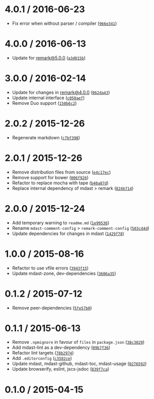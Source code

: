 <!--remark setext-->

<!--lint disable no-multiple-toplevel-headings-->

4.0.1 / 2016-06-23
==================

*   Fix error when without parser / compiler ([`966e341`](https://github.com/wooorm/remark-comment-config/commit/966e341))

4.0.0 / 2016-06-13
==================

*   Update for remark@5.0.0 ([`a3d015b`](https://github.com/wooorm/remark-comment-config/commit/a3d015b))

3.0.0 / 2016-02-14
==================

*   Update for changes in remark@4.0.0 ([`062da43`](https://github.com/wooorm/remark-comment-config/commit/062da43))
*   Update internal interface ([`c050aef`](https://github.com/wooorm/remark-comment-config/commit/c050aef))
*   Remove Duo support ([`150b6c2`](https://github.com/wooorm/remark-comment-config/commit/150b6c2))

2.0.2 / 2015-12-26
==================

*   Regenerate markdown ([`c7bf398`](https://github.com/wooorm/remark-comment-config/commit/c7bf398))

2.0.1 / 2015-12-26
==================

*   Remove distribution files from source ([`e4c17ec`](https://github.com/wooorm/remark-comment-config/commit/e4c17ec))
*   Remove support for bower ([`006f926`](https://github.com/wooorm/remark-comment-config/commit/006f926))
*   Refactor to replace mocha with tape ([`b40a87d`](https://github.com/wooorm/remark-comment-config/commit/b40a87d))
*   Replace internal dependency of mdast > remark ([`024b714`](https://github.com/wooorm/remark-comment-config/commit/024b714))

2.0.0 / 2015-12-24
==================

*   Add temporary warning to `readme.md` ([`1e99536`](https://github.com/wooorm/remark-comment-config/commit/1e99536))
*   Rename `mdast-comment-config` > `remark-comment-config` ([`503cd4d`](https://github.com/wooorm/remark-comment-config/commit/503cd4d))
*   Update dependencies for changes in mdast ([`1429f78`](https://github.com/wooorm/remark-comment-config/commit/1429f78))

1.0.0 / 2015-08-16
==================

*   Refactor to use vfile errors ([`3943f15`](https://github.com/wooorm/remark-comment-config/commit/3943f15))
*   Update mdast-zone, dev-dependencies ([`3686a35`](https://github.com/wooorm/remark-comment-config/commit/3686a35))

0.1.2 / 2015-07-12
==================

*   Remove peer-dependencies ([`5fe57b0`](https://github.com/wooorm/remark-comment-config/commit/5fe57b0))

0.1.1 / 2015-06-13
==================

*   Remove `.npmignore` in favour of `files` in `package.json` ([`38c3029`](https://github.com/wooorm/remark-comment-config/commit/38c3029))
*   Add mdast-lint as a dev-dependency ([`09b7f36`](https://github.com/wooorm/remark-comment-config/commit/09b7f36))
*   Refactor lint targets ([`78b2974`](https://github.com/wooorm/remark-comment-config/commit/78b2974))
*   Add `.editorconfig` ([`c3582ce`](https://github.com/wooorm/remark-comment-config/commit/c3582ce))
*   Update mdast, mdast-github, mdast-toc, mdast-usage ([`0276592`](https://github.com/wooorm/remark-comment-config/commit/0276592))
*   Update browserify, eslint, jscs-jsdoc ([`839f7ca`](https://github.com/wooorm/remark-comment-config/commit/839f7ca))

0.1.0 / 2015-04-15
==================
